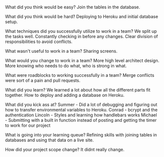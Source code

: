 What did you think would be easy?
Join the tables in the database.

What did you think would be hard?
Deploying to Heroku and initial database setup.

What techniques did you successfully utilize to work in a team?
We split up the tasks well. Constantly checking in before any changes. Clear division of responsibilities to avoid conflicts.

What wasn't useful to work in a team?
Sharing screens.

What would you change to work in a team?
More high level architect design. More knowing who needs to do what, who is strong in what.

What were roadblocks to working successfully in a team?
Merge conflicts were sort of a pain and pull requests.

What did you learn?
We learned a lot about how all the different parts fit together. How to deploy and adding a database on Heroku.

What did you kick ass at?
Summer - Did a lot of debugging and figuring out how to transfer environmental variables to Heroku.
Conrad - bcrypt and the authentication
Lincoln - Styles and learning how handlebars works
Michael - Submitting with a built in function instead of posting and getting the timer to work for our project

What is going into your learning queue?
Refining skills with joining tables in databases and using that data on a live site.

How did your project scope change?
It didnt really change.
